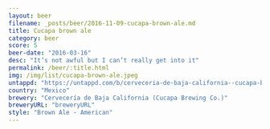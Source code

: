 ```yaml
---
layout: beer
filename: _posts/beer/2016-11-09-cucapa-brown-ale.md
title: Cucapa brown ale
category: beer
score: 5
beer-date: "2016-03-16"
desc: "It’s not awful but I can’t really get into it"
permalink: /beer/:title.html
img: /img/list/cucapa-brown-ale.jpeg
untappd: "https://untappd.com/b/cerveceria-de-baja-california--cucapa-brewing-co---cucapa-obscura/7734"
country: "Mexico"
brewery: "Cervecería de Baja California (Cucapa Brewing Co.)"
breweryURL: "breweryURL"
style: "Brown Ale - American"
---
```


